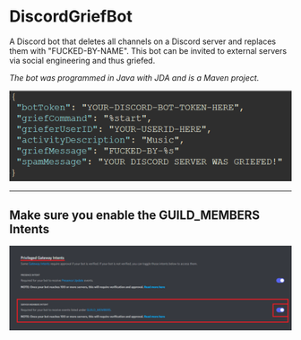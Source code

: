 
# DiscordGriefBot
A Discord bot that deletes all channels on a Discord server and replaces them with "FUCKED-BY-NAME". This bot can be invited to external servers via social engineering and thus griefed.

*The bot was programmed in Java with JDA and is a Maven project.*

<img src="screenshots/config.png" alt="Config"></img>

----

## Make sure you enable the GUILD_MEMBERS Intents

<img src="screenshots/intents.png" alt="Intents"></img>

#
